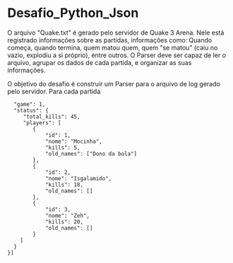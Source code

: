 # Desafio_Python_Json

<p>O arquivo "Quake.txt" é gerado pelo servidor de Quake 3 Arena. Nele está registrado informações sobre as partidas, informações como: Quando começa, quando termina, quem matou quem, quem "se matou" (caiu no vazio, explodiu a si próprio), entre outros. O Parser deve ser capaz de ler o arquivo, agrupar os dados de cada partida, e organizar as suas informações.</p>
<p>O objetivo do desafio é construir um Parser para o arquivo de log gerado pelo servidor. Para cada partida</p>

~~~[{
  "game": 1,
  "status": {
     "total_kills": 45,
     "players": [
		{
			"id": 1,
			"nome": "Mocinha",
			"kills": 5,
			"old_names": ["Dono da bola"]
		},
		{
			"id": 2,
			"nome": "Isgalamido",
			"kills": 18,
			"old_names": []
		},
		{
			"id": 3,
			"nome": "Zeh",
			"kills": 20,
			"old_names": []
		}
	]
  }
}]
~~~
